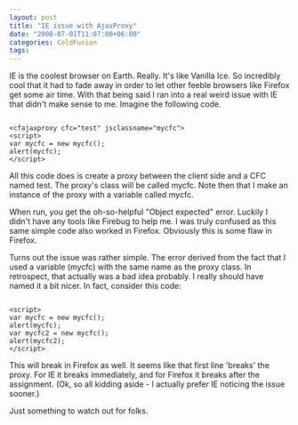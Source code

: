 ```yaml
---
layout: post
title: "IE issue with AjaxProxy"
date: "2008-07-01T11:07:00+06:00"
categories: ColdFusion 
tags: 
---
```


IE is the coolest browser on Earth. Really. It's like Vanilla Ice. So incredibly cool that it had to fade away in order to let other feeble browsers like Firefox get some air time. With that being said I ran into a real weird issue with IE that didn't make sense to me. Imagine the following code.
<!--more-->
<code>
&lt;cfajaxproxy cfc="test" jsclassname="mycfc"&gt;
&lt;script&gt;
var mycfc = new mycfc();
alert(mycfc);
&lt;/script&gt;
</code>

All this code does is create a proxy between the client side and a CFC named test. The proxy's class will be called mycfc. Note then that I make an instance of the proxy with a variable called mycfc.

When run, you get the oh-so-helpful "Object expected" error. Luckily I didn't have any tools like Firebug to help me. I was truly confused as this same simple code also worked in Firefox. Obviously this is some flaw in Firefox. 

Turns out the issue was rather simple. The error derived from the fact that I used a variable (mycfc) with the same name as the proxy class. In retrospect, that actually was a bad idea probably. I really should have named it a bit nicer. In fact, consider this code:

<code>
&lt;script&gt;
var mycfc = new mycfc();
alert(mycfc);
var mycfc2 = new mycfc();
alert(mycfc2);
&lt;/script&gt;
</code>

This will break in Firefox as well. It seems like that first line 'breaks' the proxy. For IE it breaks immediately, and for Firefox it breaks after the assignment. (Ok, so all kidding aside - I actually prefer IE noticing the issue sooner.)

Just something to watch out for folks.